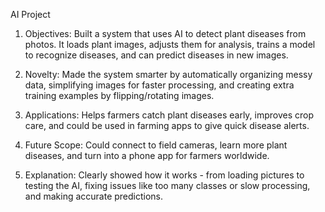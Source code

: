 AI Project


1. Objectives: Built a system that uses AI to detect plant diseases from photos. It loads plant images, adjusts them for analysis, trains a model to recognize                         diseases, and can predict diseases in new images.

2. Novelty: Made the system smarter by automatically organizing messy data, simplifying images for faster processing, and creating extra training examples by                       flipping/rotating images.

3. Applications: Helps farmers catch plant diseases early, improves crop care, and could be used in farming apps to give quick disease alerts.

4. Future Scope: Could connect to field cameras, learn more plant diseases, and turn into a phone app for farmers worldwide.

5. Explanation: Clearly showed how it works - from loading pictures to testing the AI, fixing issues like too many classes or slow processing, and making accurate                      predictions.
